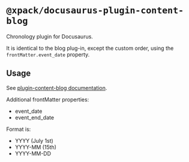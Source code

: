 # `@xpack/docusaurus-plugin-content-blog`

Chronology plugin for Docusaurus.

It is identical to the blog plug-in, except the custom order,
using the `frontMatter.event_date` property.

## Usage

See [plugin-content-blog documentation](https://docusaurus.io/docs/api/plugins/@xpack/docusaurus-plugin-content-blog).

Additional frontMatter properties:

- event_date
- event_end_date

Format is:

- YYYY (July 1st)
- YYYY-MM (15th)
- YYYY-MM-DD
